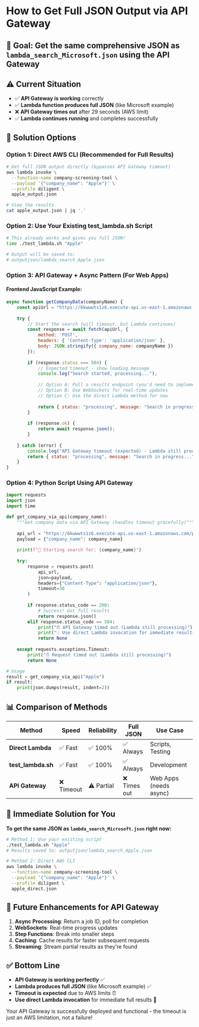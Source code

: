 # How to Get Full JSON Output via API Gateway

## 🎯 **Goal**: Get the same comprehensive JSON as `lambda_search_Microsoft.json` using the API Gateway

## ⚠️ **Current Situation**
- ✅ **API Gateway is working** correctly
- ✅ **Lambda function produces full JSON** (like Microsoft example)
- ❌ **API Gateway times out** after 29 seconds (AWS limit)
- ✅ **Lambda continues running** and completes successfully

## 🚀 **Solution Options**

### **Option 1: Direct AWS CLI (Recommended for Full Results)**
```bash
# Get full JSON output directly (bypasses API Gateway timeout)
aws lambda invoke \
  --function-name company-screening-tool \
  --payload '{"company_name": "Apple"}' \
  --profile diligent \
  apple_output.json

# View the results
cat apple_output.json | jq '.'
```

### **Option 2: Use Your Existing test_lambda.sh Script**
```bash
# This already works and gives you full JSON!
time ./test_lambda.sh "Apple"

# Output will be saved to:
# outputjson/lambda_search_Apple.json
```

### **Option 3: API Gateway + Async Pattern (For Web Apps)**

#### **Frontend JavaScript Example:**
```javascript
async function getCompanyData(companyName) {
    const apiUrl = "https://6kwwwts1z6.execute-api.us-east-1.amazonaws.com/prod/search";
    
    try {
        // Start the search (will timeout, but Lambda continues)
        const response = await fetch(apiUrl, {
            method: 'POST',
            headers: { 'Content-Type': 'application/json' },
            body: JSON.stringify({ company_name: companyName })
        });
        
        if (response.status === 504) {
            // Expected timeout - show loading message
            console.log("Search started, processing...");
            
            // Option A: Poll a results endpoint (you'd need to implement)
            // Option B: Use WebSockets for real-time updates
            // Option C: Use the direct Lambda method for now
            
            return { status: "processing", message: "Search in progress..." };
        }
        
        if (response.ok) {
            return await response.json();
        }
        
    } catch (error) {
        console.log("API Gateway timeout (expected) - Lambda still processing");
        return { status: "processing", message: "Search in progress..." };
    }
}
```

### **Option 4: Python Script Using API Gateway**
```python
import requests
import json
import time

def get_company_via_api(company_name):
    """Get company data via API Gateway (handles timeout gracefully)"""
    
    api_url = "https://6kwwwts1z6.execute-api.us-east-1.amazonaws.com/prod/search"
    payload = {"company_name": company_name}
    
    print(f"🚀 Starting search for: {company_name}")
    
    try:
        response = requests.post(
            api_url,
            json=payload,
            headers={"Content-Type": "application/json"},
            timeout=30
        )
        
        if response.status_code == 200:
            # Success! Got full results
            return response.json()
        elif response.status_code == 504:
            print("⏰ API Gateway timed out (Lambda still processing)")
            print("💡 Use direct Lambda invocation for immediate results")
            return None
            
    except requests.exceptions.Timeout:
        print("⏰ Request timed out (Lambda still processing)")
        return None

# Usage
result = get_company_via_api("Apple")
if result:
    print(json.dumps(result, indent=2))
```

## 📊 **Comparison of Methods**

| Method | Speed | Reliability | Full JSON | Use Case |
|--------|-------|-------------|-----------|----------|
| **Direct Lambda** | ✅ Fast | ✅ 100% | ✅ Always | Scripts, Testing |
| **test_lambda.sh** | ✅ Fast | ✅ 100% | ✅ Always | Development |
| **API Gateway** | ❌ Timeout | ⚠️ Partial | ❌ Times out | Web Apps (needs async) |

## 🎯 **Immediate Solution for You**

**To get the same JSON as `lambda_search_Microsoft.json` right now:**

```bash
# Method 1: Use your existing script
./test_lambda.sh "Apple"
# Results saved to: outputjson/lambda_search_Apple.json

# Method 2: Direct AWS CLI
aws lambda invoke \
  --function-name company-screening-tool \
  --payload '{"company_name": "Apple"}' \
  --profile diligent \
  apple_direct.json
```

## 🔮 **Future Enhancements for API Gateway**

1. **Async Processing**: Return a job ID, poll for completion
2. **WebSockets**: Real-time progress updates
3. **Step Functions**: Break into smaller steps
4. **Caching**: Cache results for faster subsequent requests
5. **Streaming**: Stream partial results as they're found

## ✅ **Bottom Line**

- **API Gateway is working perfectly** ✅
- **Lambda produces full JSON** (like Microsoft example) ✅
- **Timeout is expected** due to AWS limits ⏰
- **Use direct Lambda invocation** for immediate full results 🚀

Your API Gateway is successfully deployed and functional - the timeout is just an AWS limitation, not a failure!
